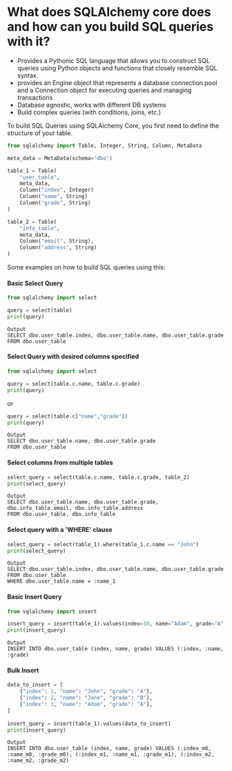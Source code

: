 # What does SQLAlchemy core does and how can you build SQL queries with it?
- Provides a Pythonic SQL language that allows you to construct SQL queries using Python objects and functions that closely resemble SQL syntax.
- provides an Engine object that represents a database connection pool and a Connection object for executing queries and managing transactions
- Database agnostic, works with different DB systems
- Build complex queries (with conditions, joins, etc.)

To build SQL Queries using SQLAlchemy Core, you first need to define the structure of your table.

```python
from sqlalchemy import Table, Integer, String, Column, MetaData

meta_data = MetaData(schema="dbo")

table_1 = Table(
    "user_table",
    meta_data,
    Column("index", Integer)
    Column("name", String)
    Column("grade", String)
)

table_2 = Table(
    "info_table",
    meta_data,
    Column("email", String),
    Column("address", String)
)
```

Some examples on how to build SQL queries using this: 
#### Basic Select Query

```python
from sqlalchemy import select

query = select(table)
print(query)
```
```
Output
SELECT dbo.user_table.index, dbo.user_table.name, dbo.user_table.grade
FROM dbo.user_table
```

#### Select Query with desired columns specified
```python
from sqlalchemy import select

query = select(table.c.name, table.c.grade)
print(query)
```
or
```python
query = select(table.c["name","grade"])
print(query)
```
```
Output
SELECT dbo.user_table.name, dbo.user_table.grade 
FROM dbo.user_table
```

#### Select columns from multiple tables
```python
select_query = select(table.c.name, table.c.grade, table_2)
print(select_query)
```
```
Output
SELECT dbo.user_table.name, dbo.user_table.grade, dbo.info_table.email, dbo.info_table.address 
FROM dbo.user_table, dbo.info_table
```

#### Select query with a 'WHERE' clause
```python
select_query = select(table_1).where(table_1.c.name == "John")
print(select_query)
```
```
Output
SELECT dbo.user_table.index, dbo.user_table.name, dbo.user_table.grade 
FROM dbo.user_table 
WHERE dbo.user_table.name = :name_1
```

#### Basic Insert Query
```python
from sqlalchemy import insert

insert_query = insert(table_1).values(index=10, name="Adam", grade="A")
print(insert_query)
```
```
Output
INSERT INTO dbo.user_table (index, name, grade) VALUES (:index, :name, :grade)
```

#### Bulk Insert
```python
data_to_insert = [
    {"index": 1, "name": "John", "grade": "A"},
    {"index": 2, "name": "Jane", "grade": "B"},
    {"index": 3, "name": "Adam", "grade": "A"},
]
    
insert_query = insert(table_1).values(data_to_insert)
print(insert_query)
```
```
Output
INSERT INTO dbo.user_table (index, name, grade) VALUES (:index_m0, :name_m0, :grade_m0), (:index_m1, :name_m1, :grade_m1), (:index_m2, :name_m2, :grade_m2)
```